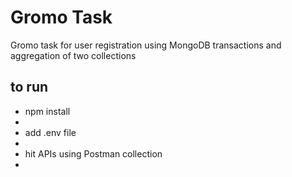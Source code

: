 # Gromo Task
Gromo task for user registration using MongoDB transactions and aggregation of two collections

## to run
<ul>
  <li>npm install<li>
  <li>add .env file<li>
  <li>hit APIs using Postman collection<li>
<ul>
